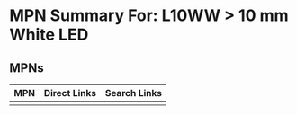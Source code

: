 



# MPN Summary For: L10WW > 10 mm White LED

## MPNs
  

|MPN|Direct Links|Search Links|
| :--- | :--- | :--- |
||||

